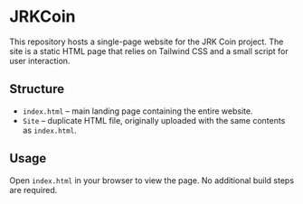 # JRKCoin

This repository hosts a single-page website for the JRK Coin project. The site is a static HTML page that relies on Tailwind CSS and a small script for user interaction.

## Structure

- `index.html` – main landing page containing the entire website.
- `Site` – duplicate HTML file, originally uploaded with the same contents as `index.html`.

## Usage

Open `index.html` in your browser to view the page. No additional build steps are required.

